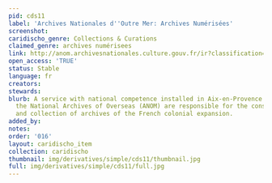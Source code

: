 ```yaml
---
pid: cds11
label: 'Archives Nationales d''Outre Mer: Archives Numérisées'
screenshot: 
caridischo_genre: Collections & Curations
claimed_genre: archives numérisees
link: http://anom.archivesnationales.culture.gouv.fr/ir?classification=archives_numerisees
open_access: 'TRUE'
status: Stable
language: fr
creators: 
stewards: 
blurb: A service with national competence installed in Aix-en-Provence since 1966,
  the National Archives of Overseas (ANOM) are responsible for the conservation, communication
  and collection of archives of the French colonial expansion.
added_by: 
notes: 
order: '016'
layout: caridischo_item
collection: caridischo
thumbnail: img/derivatives/simple/cds11/thumbnail.jpg
full: img/derivatives/simple/cds11/full.jpg
---
```


